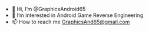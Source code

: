 - 👋 Hi, I’m @GraphicsAndroid65
- 👀 I’m interested in Android Game Reverse Engineering
- 📫 How to reach me GraphicsAnd65@gmail.com

<!---
GraphicsAndroid65/GraphicsAndroid65 is a ✨ special ✨ repository because its `README.md` (this file) appears on your GitHub profile.
You can click the Preview link to take a look at your changes.
--->
